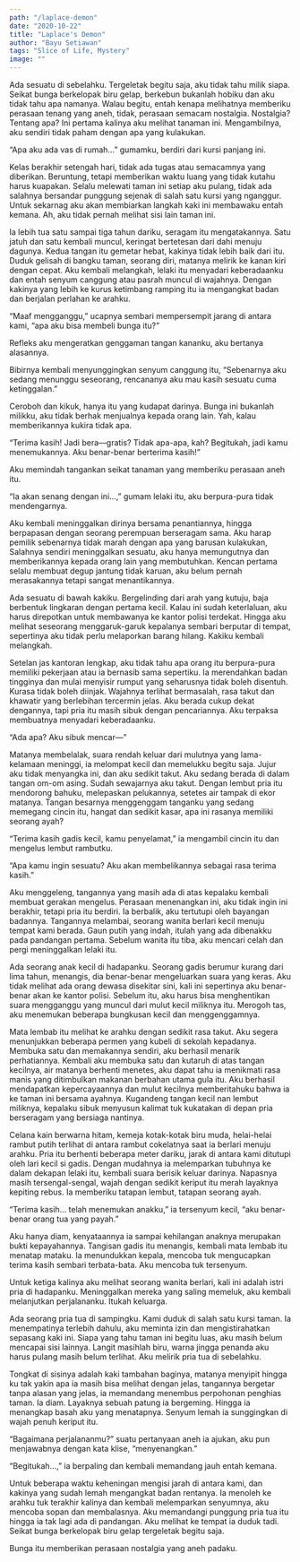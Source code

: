 ```yaml
---
path: "/laplace-demon"
date: "2020-10-22"
title: "Laplace's Demon"
author: "Bayu Setiawan"
tags: "Slice of Life, Mystery"
image: ""
---
```


Ada sesuatu di sebelahku. Tergeletak begitu saja, aku tidak tahu milik siapa. Seikat bunga berkelopak biru gelap, berkebun bukanlah hobiku dan aku tidak tahu apa namanya. Walau begitu, entah kenapa melihatnya memberiku perasaan tenang yang aneh, tidak, perasaan semacam nostalgia. Nostalgia? Tentang apa? Ini pertama kalinya aku melihat tanaman ini. Mengambilnya, aku sendiri tidak paham dengan apa yang kulakukan.

“Apa aku ada vas di rumah…” gumamku, berdiri dari kursi panjang ini.

Kelas berakhir setengah hari, tidak ada tugas atau semacamnya yang diberikan. Beruntung, tetapi memberikan waktu luang yang tidak kutahu harus kuapakan. Selalu melewati taman ini setiap aku pulang, tidak ada salahnya bersandar punggung sejenak di salah satu kursi yang nganggur. Untuk sekarnag aku akan membiarkan langkah kaki ini membawaku entah kemana. Ah, aku tidak pernah melihat sisi lain taman ini.

Ia lebih tua satu sampai tiga tahun dariku, seragam itu mengatakannya. Satu jatuh dan satu kembali muncul, keringat bertetesan dari dahi menuju dagunya. Kedua tangan itu gemetar hebat, kakinya tidak lebih baik dari itu. Duduk gelisah di bangku taman, seorang diri, matanya melirik ke kanan kiri dengan cepat. Aku kembali melangkah, lelaki itu menyadari keberadaanku dan entah senyum canggung atau pasrah muncul di wajahnya. Dengan kakinya yang lebih ke kurus ketimbang ramping itu ia mengangkat badan dan berjalan perlahan ke arahku.

“Maaf mengganggu,” ucapnya sembari mempersempit jarang di antara kami, “apa aku bisa membeli bunga itu?”

Refleks aku mengeratkan genggaman tangan kananku, aku bertanya alasannya.

Bibirnya kembali menyunggingkan senyum canggung itu, “Sebenarnya aku sedang menunggu seseorang, rencananya aku mau kasih sesuatu cuma ketinggalan.”

Ceroboh dan kikuk, hanya itu yang kudapat darinya. Bunga ini bukanlah milikku, aku tidak berhak menjualnya kepada orang lain. Yah, kalau memberikannya kukira tidak apa.

“Terima kasih! Jadi bera—gratis? Tidak apa-apa, kah? Begitukah, jadi kamu menemukannya. Aku benar-benar berterima kasih!”

Aku memindah tangankan seikat tanaman yang memberiku perasaan aneh itu.

“Ia akan senang dengan ini…,” gumam lelaki itu, aku berpura-pura tidak mendengarnya.

Aku kembali meninggalkan dirinya bersama penantiannya, hingga berpapasan dengan seorang perempuan berseragam sama. Aku harap pemilik sebenarnya tidak marah dengan apa yang barusan kulakukan, Salahnya sendiri meninggalkan sesuatu, aku hanya memungutnya dan memberikannya kepada orang lain yang membutuhkan. Kencan pertama selalu membuat degup jantung tidak karuan, aku belum pernah merasakannya tetapi sangat menantikannya.

Ada sesuatu di bawah kakiku. Bergelinding dari arah yang kutuju, baja berbentuk lingkaran dengan pertama kecil. Kalau ini sudah keterlaluan, aku harus direpotkan untuk membawanya ke kantor polisi terdekat. Hingga aku melihat seseorang menggaruk-garuk kepalanya sembari berputar di tempat, sepertinya aku tidak perlu melaporkan barang hilang. Kakiku kembali melangkah.

Setelan jas kantoran lengkap, aku tidak tahu apa orang itu berpura-pura memiliki pekerjaan atau ia bernasib sama sepertiku. Ia merendahkan badan tingginya dan mulai menyisir rumput yang seharusnya tidak boleh disentuh. Kurasa tidak boleh diinjak. Wajahnya terlihat bermasalah, rasa takut dan khawatir yang berlebihan tercermin jelas. Aku berada cukup dekat dengannya, tapi pria itu masih sibuk dengan pencariannya. Aku terpaksa membuatnya menyadari keberadaanku.

“Ada apa? Aku sibuk mencar—”

Matanya membelalak, suara rendah keluar dari mulutnya yang lama-kelamaan meninggi, ia melompat kecil dan memelukku begitu saja. Jujur aku tidak menyangka ini, dan aku sedikit takut. Aku sedang berada di dalam tangan om-om asing. Sudah sewajarnya aku takut. Dengan lembut pria itu mendorong bahuku, melepaskan pelukannya, setetes air tampak di ekor matanya. Tangan besarnya menggenggam tanganku yang sedang memegang cincin itu, hangat dan sedikit kasar, apa ini rasanya memiliki seorang ayah?

“Terima kasih gadis kecil, kamu penyelamat,” ia mengambil cincin itu dan mengelus lembut rambutku.

“Apa kamu ingin sesuatu? Aku akan membelikannya sebagai rasa terima kasih.”

Aku menggeleng, tangannya yang masih ada di atas kepalaku kembali membuat gerakan mengelus. Perasaan menenangkan ini, aku tidak ingin ini berakhir, tetapi pria itu berdiri. Ia berbalik, aku tertutupi oleh bayangan badannya. Tangannya melambai, seorang wanita berlari kecil menuju tempat kami berada. Gaun putih yang indah, itulah yang ada dibenakku pada pandangan pertama. Sebelum wanita itu tiba, aku mencari celah dan pergi meninggalkan lelaki itu.

Ada seorang anak kecil di hadapanku. Seorang gadis berumur kurang dari lima tahun, menangis, dia benar-benar mengeluarkan suara yang keras. Aku tidak melihat ada orang dewasa disekitar sini, kali ini sepertinya aku benar-benar akan ke kantor polisi. Sebelum itu, aku harus bisa menghentikan suara mengganggu yang muncul dari mulut kecil miliknya itu. Merogoh tas, aku menemukan beberapa bungkusan kecil dan menggenggamnya.

Mata lembab itu melihat ke arahku dengan sedikit rasa takut. Aku segera menunjukkan beberapa permen yang kubeli di sekolah kepadanya. Membuka satu dan memakannya sendiri, aku berhasil menarik perhatiannya. Kembali aku membuka satu dan kutaruh di atas tangan kecilnya, air matanya berhenti menetes, aku dapat tahu ia menikmati rasa manis yang ditimbulkan makanan berbahan utama gula itu. Aku berhasil mendapatkan kepercayaannya dan mulut kecilnya memberitahuku bahwa ia ke taman ini bersama ayahnya. Kugandeng tangan kecil nan lembut miliknya, kepalaku sibuk menyusun kalimat tuk kukatakan di depan pria berseragam yang bersiaga nantinya.

Celana kain berwarna hitam, kemeja kotak-kotak biru muda, helai-helai rambut putih terlihat di antara rambut cokelatnya saat ia berlari menuju arahku. Pria itu berhenti beberapa meter dariku, jarak di antara kami ditutupi oleh lari kecil si gadis. Dengan mudahnya ia melemparkan tubuhnya ke dalam dekapan lelaki itu, kembali suara berisik keluar darinya. Napasnya masih tersengal-sengal, wajah dengan sedikit keriput itu merah layaknya kepiting rebus. Ia memberiku tatapan lembut, tatapan seorang ayah.

“Terima kasih… telah menemukan anakku,” ia tersenyum kecil, “aku benar-benar orang tua yang payah.”

Aku hanya diam, kenyataannya ia sampai kehilangan anaknya merupakan bukti kepayahannya. Tangisan gadis itu menangis, kembali mata lembab itu menatap mataku. Ia menundukkan kepala, mencoba tuk mengucapkan terima kasih sembari terbata-bata. Aku mencoba tuk tersenyum.

Untuk ketiga kalinya aku melihat seorang wanita berlari, kali ini adalah istri pria di hadapanku. Meninggalkan mereka yang saling memeluk, aku kembali melanjutkan perjalananku. Itukah keluarga.

Ada seorang pria tua di sampingku. Kami duduk di salah satu kursi taman. Ia menempatinya terlebih dahulu, aku meminta izin dan mengistirahatkan sepasang kaki ini. Siapa yang tahu taman ini begitu luas, aku masih belum mencapai sisi lainnya. Langit masihlah biru, warna jingga penanda aku harus pulang masih belum terlihat. Aku melirik pria tua di sebelahku.

Tongkat di sisinya adalah kaki tambahan baginya, matanya menyipit hingga ku tak yakin apa ia masih bisa melihat dengan jelas, tangannya bergetar tanpa alasan yang jelas, ia memandang menembus perpohonan penghias taman. Ia diam. Layaknya sebuah patung ia bergeming. Hingga ia menangkap basah aku yang menatapnya. Senyum lemah ia sunggingkan di wajah penuh keriput itu.

“Bagaimana perjalananmu?” suatu pertanyaan aneh ia ajukan, aku pun menjawabnya dengan kata klise, “menyenangkan.”

“Begitukah…,” ia berpaling dan kembali memandang jauh entah kemana. 

Untuk beberapa waktu keheningan mengisi jarah di antara kami, dan kakinya yang sudah lemah mengangkat badan rentanya. Ia menoleh ke arahku tuk terakhir kalinya dan kembali melemparkan senyumnya, aku mencoba sopan dan membalasnya. Aku memandangi punggung pria tua itu hingga ia tak lagi ada di pandangan. Aku melihat ke tempat ia duduk tadi. Seikat bunga berkelopak biru gelap tergeletak begitu saja.

Bunga itu memberikan perasaan nostalgia yang aneh padaku.
